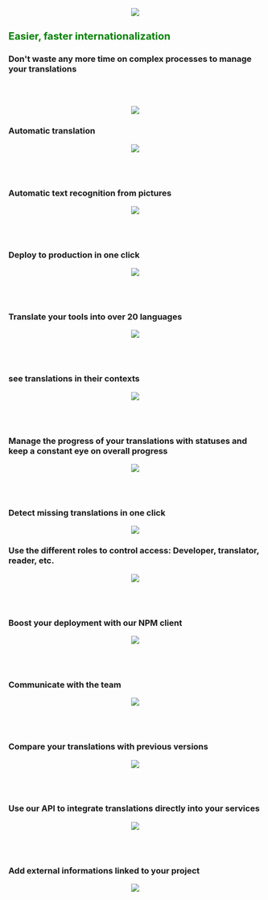 <p align="center">
  <img
    src="https://github.com/stephanebouget/powo/assets/13203455/f0fe6ee9-44e1-46db-a061-f79ac314ba8b"
  />
</p>
<h1 style="color: green; font-weight: 700; font-size: 20px">
  Easier, faster internationalization
</h1>

<h3>
  Don't waste any more time on complex processes to manage your translations
</h3>

<br><br>
<p align="center">
  <img
    src="https://github.com/stephanebouget/powo/assets/13203455/289063d5-0754-41a4-beb3-3b48a749d5fa"
  />
</p>
<h3>Automatic translation</h3>
<p align="center">
  <img
    src="https://github.com/stephanebouget/powo/assets/13203455/c48b5c7b-683e-48d5-9ec8-750edd5cd059"
  />
</p>
<br><br>

<h3>Automatic text recognition from pictures</h3>
<p align="center">
  <img
    src="https://github.com/stephanebouget/powo/assets/13203455/bc42b829-21dd-4096-bc18-29f09d4fee0b"
  />
</p>
<br><br>

<h3>Deploy to production in one click</h3>
<p align="center">
  <img
    src="https://github.com/stephanebouget/powo/assets/13203455/41c1bbae-0f4d-42aa-a410-6c02827bd31e"
  />
</p>
<br><br>

<h3>Translate your tools into over 20 languages</h3>
<p align="center">
  <img src="https://github.com/stephanebouget/powo/assets/13203455/37da06a5-3087-43f8-894a-8e9540cd91fe" />
</p>
<br><br>

<h3>see translations in their contexts</h3>
<p align="center">
  <img
    src="https://github.com/stephanebouget/powo/assets/13203455/fd22f21a-837a-45db-819e-77e5ba4208bb"
  />
</p>
<br><br>

<h3>
  Manage the progress of your translations with statuses and keep a constant eye
  on overall progress
</h3>
<p align="center">
  <img
    src="https://github.com/stephanebouget/powo/assets/13203455/ffa26f78-64c4-4f00-8998-e298fce557e2"
  />
</p>
<br><br>

<h3>Detect missing translations in one click</h3>
<p align="center">
  <img
    src="https://github.com/stephanebouget/powo/assets/13203455/ed409e1c-5ff5-452e-a674-0884ba9bfb81"
  />
</p>

<h3>
  Use the different roles to control access: Developer, translator, reader, etc.
</h3>
<p align="center">
  <img src="https://github.com/stephanebouget/powo/assets/13203455/3546980f-810c-46d1-aab6-52e501d3588c" />
</p>
<br><br>

<h3>Boost your deployment with our NPM client</h3>
<p align="center">
  <img
    src="https://github.com/stephanebouget/powo/assets/13203455/3a0f7dd5-dbc8-42d1-9700-94f4a5ef1342"
  />
</p>
<br><br>

<h3>Communicate with the team</h3>
<p align="center">
  <img src="https://github.com/stephanebouget/powo/assets/13203455/88c32257-bb1b-4117-afe1-b3bac42e7676" />
</p>
<br><br>

<h3>Compare your translations with previous versions</h3>
<p align="center">
  <img src="https://github.com/stephanebouget/powo/assets/13203455/8ae17109-93e2-45de-b9df-153aace44d1f" />
</p>
<br><br>

<h3>Use our API to integrate translations directly into your services</h3>
<p align="center">
  <img src="https://github.com/stephanebouget/powo/assets/13203455/48fc304f-515f-4b7b-ba08-d24c8eb26ac5" />
</p>
<br><br>

<h3>Add external informations linked to your project</h3>
<p align="center">
  <img
    src="https://github.com/stephanebouget/powo/assets/13203455/6ec9147d-cc39-4025-a660-5e9c9f95dc9b"
  />
</p>
<br><br>
